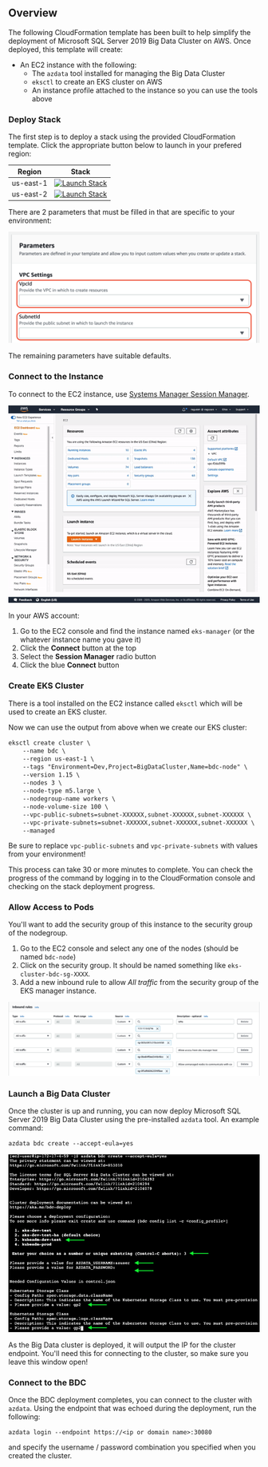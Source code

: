 ## Overview

The following CloudFormation template has been built to help simplify the deployment of Microsoft SQL Server 2019 Big Data Cluster on AWS. Once deployed, this template will create:
* An EC2 instance with the following:
  * The `azdata` tool installed for managing the Big Data Cluster
  * `eksctl` to create an EKS cluster on AWS
  * An instance profile attached to the instance so you can use the tools above

 
### Deploy Stack

The first step is to deploy a stack using the provided CloudFormation template. Click the appropriate button below to launch in your prefered region:

| Region    | Stack                                                                                                                                                                                                                                                                                               |
|-----------|-----------------------------------------------------------------------------------------------------------------------------------------------------------------------------------------------------------------------------------------------------------------------------------------------------|
| us-east-1 | [![Launch Stack](https://s3.amazonaws.com/cloudformation-examples/cloudformation-launch-stack.png)](https://console.aws.amazon.com/cloudformation/home?region=us-east-1#/stacks/new?stackName=eks-manager&templateURL=https://ragusan-cloudformation.s3.amazonaws.com/eks-manager.yml) |
| us-east-2 | [![Launch Stack](https://s3.amazonaws.com/cloudformation-examples/cloudformation-launch-stack.png)](https://console.aws.amazon.com/cloudformation/home?region=us-east-2#/stacks/new?stackName=eks-manager&templateURL=https://ragusan-cloudformation.s3.amazonaws.com/eks-manager.yml) |


There are 2 parameters that must be filled in that are specific to your environment:

![Parameters](images/parameters.png)

The remaining parameters have suitable defaults.

### Connect to the Instance

To connect to the EC2 instance, use [Systems Manager Session Manager](https://docs.aws.amazon.com/systems-manager/latest/userguide/session-manager.html).

![Session manager](images/ssm.gif)

In your AWS account:
1) Go to the EC2 console and find the instance named `eks-manager` (or the whatever instance name you gave it) 
2) Click the __Connect__ button at the top
3) Select the __Session Manager__ radio button
4) Click the blue __Connect__ button

### Create EKS Cluster

There is a tool installed on the EC2 instance called `eksctl` which will be used to create an EKS cluster. 

Now we can use the output from above when we create our EKS cluster:
```
eksctl create cluster \
    --name bdc \
    --region us-east-1 \
    --tags "Environment=Dev,Project=BigDataCluster,Name=bdc-node" \
    --version 1.15 \
    --nodes 3 \
    --node-type m5.large \
    --nodegroup-name workers \
    --node-volume-size 100 \
    --vpc-public-subnets=subnet-XXXXXX,subnet-XXXXXX,subnet-XXXXXX \
    --vpc-private-subnets=subnet-XXXXXX,subnet-XXXXXX,subnet-XXXXXX \
    --managed
```

Be sure to replace `vpc-public-subnets` and `vpc-private-subnets` with values from your environment!

This process can take 30 or more minutes to complete. You can check the progress of the command by logging in to the CloudFormation console and checking on the stack deployment progress.

### Allow Access to Pods

You'll want to add the security group of this instance to the security group of the nodegroup. 
1) Go to the EC2 console and select any one of the nodes (should be named `bdc-node`)
2) Click on the security group. It should be named something like `eks-cluster-bdc-sg-XXXX`.
3) Add a new inbound rule to allow *All traffic* from the security group of the EKS manager instance.

![Security Group](images/sg.gif)

### Launch a Big Data Cluster

Once the cluster is up and running, you can now deploy Microsoft SQL Server 2019 Big Data Cluster using the pre-installed `azdata` tool. An example command:

```
azdata bdc create --accept-eula=yes
```
![azdata wizard](images/bdc2.png)

As the Big Data cluster is deployed, it will output the IP for the cluster endpoint. You'll need this for connecting to the cluster, so make sure you leave this window open!

### Connect to the BDC

Once the BDC deployment completes, you can connect to the cluster with `azdata`. Using the endpoint that was echoed during the deployment, run the following:

```
azdata login --endpoint https://<ip or domain name>:30080
```

and specify the username / password combination you specified when you created the cluster.